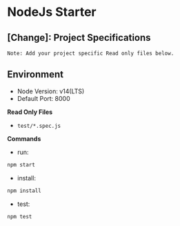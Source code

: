 # NodeJs Starter


## [Change]: Project Specifications 

```text
Note: Add your project specific Read only files below.
```

## Environment
- Node Version: v14(LTS)
- Default Port: 8000

**Read Only Files**
- `test/*.spec.js`


**Commands**
- run: 
```bash
npm start
```
- install: 
```bash
npm install
```
- test: 
```bash
npm test
```

